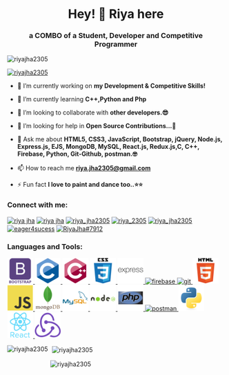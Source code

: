 <h1 align="center">Hey! 👋 Riya here</h1>
<h3 align="center">a COMBO of a Student, Developer and Competitive Programmer</h3>

<p align="left"> <img src="https://komarev.com/ghpvc/?username=riyajha2305&label=Profile%20views&color=0e75b6&style=flat" alt="riyajha2305" /> </p>

<p align="left"> <a href="https://github.com/ryo-ma/github-profile-trophy"><img src="https://github-profile-trophy.vercel.app/?username=riyajha2305" alt="riyajha2305" /></a> </p>

- 🔭 I’m currently working on **my Development & Competitive Skills!**

- 🌱 I’m currently learning **C++,Python and Php**

- 👯 I’m looking to collaborate with **other developers.😎**

- 🤝 I’m looking for help in **Open Source Contributions...🥺**

- 💬 Ask me about **HTML5, CSS3, JavaScript, Bootstrap, jQuery, Node.js, Express.js, EJS, MongoDB, MySQL, React.js, Redux.js,C, C++, Firebase, Python, Git-Github, postman.🤓**

- 📫 How to reach me **riya.jha2305@gmail.com**

- ⚡ Fun fact **I love to paint and dance too..⭐️⭐️**

<h3 align="left">Connect with me:</h3>
<p align="left">
<a href="https://linkedin.com/in/riya jha" target="blank"><img align="center" src="https://raw.githubusercontent.com/rahuldkjain/github-profile-readme-generator/master/src/images/icons/Social/linked-in-alt.svg" alt="riya jha" height="30" width="40" /></a>
<a href="https://fb.com/riya jha" target="blank"><img align="center" src="https://raw.githubusercontent.com/rahuldkjain/github-profile-readme-generator/master/src/images/icons/Social/facebook.svg" alt="riya jha" height="30" width="40" /></a>
<a href="https://instagram.com/riya_jha2305" target="blank"><img align="center" src="https://raw.githubusercontent.com/rahuldkjain/github-profile-readme-generator/master/src/images/icons/Social/instagram.svg" alt="riya_jha2305" height="30" width="40" /></a>
<a href="https://www.codechef.com/users/riya_2305" target="blank"><img align="center" src="https://cdn.jsdelivr.net/npm/simple-icons@3.1.0/icons/codechef.svg" alt="riya_2305" height="30" width="40" /></a>
<a href="https://www.hackerrank.com/riya_jha2305" target="blank"><img align="center" src="https://raw.githubusercontent.com/rahuldkjain/github-profile-readme-generator/master/src/images/icons/Social/hackerrank.svg" alt="riya_jha2305" height="30" width="40" /></a>
<a href="https://codeforces.com/profile/eager4sucess" target="blank"><img align="center" src="https://cdn.jsdelivr.net/npm/simple-icons@3.0.1/icons/codeforces.svg" alt="eager4sucess" height="30" width="40" /></a>
<a href="https://discord.gg/RiyaJha#7912" target="blank"><img align="center" src="https://raw.githubusercontent.com/rahuldkjain/github-profile-readme-generator/master/src/images/icons/Social/discord.svg" alt="RiyaJha#7912" height="30" width="40" /></a>
</p>

<h3 align="left">Languages and Tools:</h3>
<p align="left"> <a href="https://getbootstrap.com" target="_blank"> <img src="https://raw.githubusercontent.com/devicons/devicon/master/icons/bootstrap/bootstrap-plain-wordmark.svg" alt="bootstrap" width="60" height="60"/> </a> <a href="https://www.cprogramming.com/" target="_blank"> <img src="https://raw.githubusercontent.com/devicons/devicon/master/icons/c/c-original.svg" alt="c" width="60" height="60"/> </a> <a href="https://www.w3schools.com/cpp/" target="_blank"> <img src="https://raw.githubusercontent.com/devicons/devicon/master/icons/cplusplus/cplusplus-original.svg" alt="cplusplus" width="60" height="60"/> </a> <a href="https://www.w3schools.com/css/" target="_blank"> <img src="https://raw.githubusercontent.com/devicons/devicon/master/icons/css3/css3-original-wordmark.svg" alt="css3" width="60" height="60"/> </a> <a href="https://expressjs.com" target="_blank"> <img src="https://raw.githubusercontent.com/devicons/devicon/master/icons/express/express-original-wordmark.svg" alt="express" width="60" height="60"/> </a> <a href="https://firebase.google.com/" target="_blank"> <img src="https://www.vectorlogo.zone/logos/firebase/firebase-icon.svg" alt="firebase" width="60" height="60"/> </a> <a href="https://git-scm.com/" target="_blank"> <img src="https://www.vectorlogo.zone/logos/git-scm/git-scm-icon.svg" alt="git" width="60" height="60"/> </a> <a href="https://www.w3.org/html/" target="_blank"> <img src="https://raw.githubusercontent.com/devicons/devicon/master/icons/html5/html5-original-wordmark.svg" alt="html5" width="60" height="60"/> </a> <a href="https://developer.mozilla.org/en-US/docs/Web/JavaScript" target="_blank"> <img src="https://raw.githubusercontent.com/devicons/devicon/master/icons/javascript/javascript-original.svg" alt="javascript" width="60" height="60"/> </a> <a href="https://www.mongodb.com/" target="_blank"> <img src="https://raw.githubusercontent.com/devicons/devicon/master/icons/mongodb/mongodb-original-wordmark.svg" alt="mongodb" width="60" height="60"/> </a> <a href="https://www.mysql.com/" target="_blank"> <img src="https://raw.githubusercontent.com/devicons/devicon/master/icons/mysql/mysql-original-wordmark.svg" alt="mysql" width="60" height="60"/> </a> <a href="https://nodejs.org" target="_blank"> <img src="https://raw.githubusercontent.com/devicons/devicon/master/icons/nodejs/nodejs-original-wordmark.svg" alt="nodejs" width="60" height="60"/> </a> <a href="https://www.php.net" target="_blank"> <img src="https://raw.githubusercontent.com/devicons/devicon/master/icons/php/php-original.svg" alt="php" width="60" height="60"/> </a> <a href="https://postman.com" target="_blank"> <img src="https://www.vectorlogo.zone/logos/getpostman/getpostman-icon.svg" alt="postman" width="60" height="60"/> </a> <a href="https://www.python.org" target="_blank"> <img src="https://raw.githubusercontent.com/devicons/devicon/master/icons/python/python-original.svg" alt="python" width="60" height="60"/> </a> <a href="https://reactjs.org/" target="_blank"> <img src="https://raw.githubusercontent.com/devicons/devicon/master/icons/react/react-original-wordmark.svg" alt="react" width="60" height="60"/> </a> <a href="https://redux.js.org" target="_blank"> <img src="https://raw.githubusercontent.com/devicons/devicon/master/icons/redux/redux-original.svg" alt="redux" width="60" height="60"/> </a> </p>

<p><img align="left" src="https://github-readme-stats.vercel.app/api/top-langs?username=riyajha2305&show_icons=true&locale=en&layout=compact" alt="riyajha2305" width="100px" height="50px"/></p>

<p>&nbsp;<img align="center" src="https://github-readme-stats.vercel.app/api?username=riyajha2305&show_icons=true&locale=en" alt="riyajha2305" width="100px" height="50px"/></p>

<p><img align="center" src="https://github-readme-streak-stats.herokuapp.com/?user=riyajha2305&" alt="riyajha2305" width="100px" height="50px"/></p>
